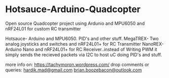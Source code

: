 # Hotsauce-Arduino-Quadcopter
Open source Quadcopter project using Ardunio and MPU6050 and nRF24L01 for custom RC transmitter

Hotsauce- Arduino and MPU6050. PID's and other stuff.
MegaTREX- Two analog joysticks and switches and nRF24L01+ for RC Transmitter
NanoREX-  Arduino Nano and nRF24L01+ for RC Receiver..instead of Writing PWM it simply sends the recieved packets via I2C to host uC doing PID's and stuff.

more info on: https://tachymoron.wordpress.com/
drop comments or queries: hardik.mad@gmail.com
                          brian.boozebacon@outlook.com
